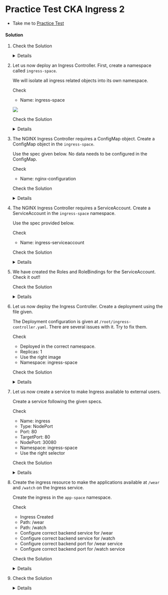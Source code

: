 # Practice Test CKA Ingress 2

  - Take me to [Practice Test](https://kodekloud.com/topic/practice-test-cka-ingress-networking-2/)

#### Solution 

  1. Check the Solution

     <details>

      ```
      OK
      ```
     </details>

  2. Let us now deploy an Ingress Controller. First, create a namespace called `ingress-space`.

     We will isolate all ingress related objects into its own namespace.

     Check

     - Name: ingress-space

     ![](/home/sherwinowen/Documents/my_tutorials/kubernetes/certified-kubernetes-administrator-course-master/images/kubernetes-ckad-ingress-controller-1_yvsjbl.jpg)

     Check the Solution

     <details>

      ```
      kubectl create namespace ingress-space
      ```
     </details>

  3. The NGINX Ingress Controller requires a ConfigMap object. Create a ConfigMap object in the `ingress-space`.

     Use the spec given below. No data needs to be configured in the ConfigMap.

     Check

     - Name: nginx-configuration

     Check the Solution

     <details>

      ```
      kubectl create configmap nginx-configuration --namespace ingress-space
      ```
     </details>

  4. The NGINX Ingress Controller requires a ServiceAccount. Create a ServiceAccount in the `ingress-space` namespace.

     Use the spec provided below.

     Check

     - Name: ingress-serviceaccount

     Check the Solution

     <details>

      ```
      kubectl create serviceaccount ingress-serviceaccount --namespace ingress-space
      ```
     </details>

  5. We have created the Roles and RoleBindings for the ServiceAccount. Check it out!!

     Check the Solution

     <details>

      ```
      Ok
      ```
     ```
     $ kubectl get role -n ingress-space
     rolebindings.rbac.authorization.k8s.io  roles.rbac.authorization.k8s.io 
     ```

     ```
     $ kubectl get rolebinding -n ingress-space
     NAME                   ROLE                AGE
     ingress-role-binding   Role/ingress-role   3m23s
     ```

     ```
     $ kubectl describe role -n ingress-space ingress-role 
     Name:         ingress-role
     Labels:       app.kubernetes.io/name=ingress-nginx
                   app.kubernetes.io/part-of=ingress-nginx
     Annotations:  <none>
     PolicyRule:
       Resources   Non-Resource URLs  Resource Names                     Verbs
       ---------   -----------------  --------------                     -----
       configmaps  []                 []                                 [get create]
       configmaps  []                 [ingress-controller-leader-nginx]  [get update]
       endpoints   []                 []                                 [get]
       namespaces  []                 []                                 [get]
       pods        []                 []                                 [get]
       secrets     []                 []                                 [get]
     ```

     </details>

  6. Let us now deploy the Ingress Controller. Create a deployment using the file given.

     The Deployment configuration is given at `/root/ingress-controller.yaml`. There are several issues with it. Try to fix them.

     Check

     - Deployed in the correct namespace.
     - Replicas: 1
     - Use the right image
     - Namespace: ingress-space

     Check the Solution

     <details>
     ```
     kubectl create -f ingress-controller.yaml
     ```


      ```
      apiVersion: apps/v1
      kind: Deployment
      metadata:
        name: ingress-controller
        namespace: ingress-space
      spec:
        replicas: 1
        selector:
          matchLabels:
            name: nginx-ingress
        template:
          metadata:
            labels:
              name: nginx-ingress
          spec:
            serviceAccountName: ingress-serviceaccount
            containers:
              - name: nginx-ingress-controller
                image: quay.io/kubernetes-ingress-controller/nginx-ingress-controller:0.21.0
                args:
                  - /nginx-ingress-controller
                  - --configmap=$(POD_NAMESPACE)/nginx-configuration
                  - --default-backend-service=app-space/default-http-backend
                env:
                  - name: POD_NAME
                    valueFrom:
                      fieldRef:
                        fieldPath: metadata.name
                  - name: POD_NAMESPACE
                    valueFrom:
                      fieldRef:
                        fieldPath: metadata.namespace
                ports:
                  - name: http
                    containerPort: 80
                  - name: https
                    containerPort: 443
      ```
     </details>

  7. Let us now create a service to make Ingress available to external users.

     Create a service following the given specs.

     Check

     - Name: ingress
     - Type: NodePort
     - Port: 80
     - TargetPort: 80
     - NodePort: 30080
     - Namespace: ingress-space
     - Use the right selector

     Check the Solution

     <details>
     ```
     kubectl get deployments.apps -n ingress-space 
     NAME                 READY   UP-TO-DATE   AVAILABLE   AGE
     ingress-controller   1/1     1            1           5m48s
     ```

     ```
     $ kubectl expose deployment ingress-controller -n ingress-space --name ingress --port=80 --target-port=80 --type NodePort
     ```


      ```
      apiVersion: v1
      kind: Service
      metadata:
        name: ingress
        namespace: ingress-space
      spec:
        type: NodePort
        ports:
        - port: 80
          targetPort: 80
          protocol: TCP
          nodePort: 30080
          name: http
        - port: 443
          targetPort: 443
          protocol: TCP
          name: https
        selector:
          name: nginx-ingress
      ```
     </details>

  8. Create the ingress resource to make the applications available at `/wear` and `/watch` on the Ingress service.

     Create the ingress in the `app-space` namespace.

     Check

     - Ingress Created
     - Path: /wear
     - Path: /watch
     - Configure correct backend service for /wear
     - Configure correct backend service for /watch
     - Configure correct backend port for /wear service
     - Configure correct backend port for /watch service

     Check the Solution

     <details>
     ```
     $ kubectl get service -n app-space 
     NAME                   TYPE        CLUSTER-IP       EXTERNAL-IP   PORT(S)    AGE
     default-http-backend   ClusterIP   10.110.105.253   <none>        80/TCP     43m
     video-service          ClusterIP   10.102.101.225   <none>        8080/TCP   43m
     wear-service           ClusterIP   10.107.126.101   <none>        8080/TCP   43m
     ```

     ```
     $ kubectl create ingress ingress-wear-watch -n app-space --rule="/wear=wear-service:8080" --rule="/watch=video-service:8080"
     ingress.networking.k8s.io/ingress-wear-watch created
     ```


      ```
      apiVersion: networking.k8s.io/v1
      kind: Ingress
      metadata:
        name: ingress-wear-watch
        namespace: app-space
        annotations:
          nginx.ingress.kubernetes.io/rewrite-target: /
          nginx.ingress.kubernetes.io/ssl-redirect: "false"
      spec:
        rules:
        - http:
            paths:
            - path: /wear
              pathType: Prefix
              backend:
                service:
                 name: wear-service
                 port: 
                  number: 8080
            - path: /watch
              pathType: Prefix
              backend:
                service:
                 name: video-service
                 port:
                  number: 8080
     
      ```
     </details>

  9. Check the Solution

     <details>

      ```
      OK
      ```
     </details>
